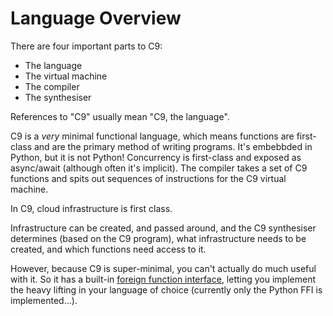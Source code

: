# Language Overview

There are four important parts to C9:
- The language
- The virtual machine
- The compiler
- The synthesiser

References to "C9" usually mean "C9, the language".

C9 is a *very* minimal functional language, which means functions are
first-class and are the primary method of writing programs. It's embebbded in
Python, but it is not Python! Concurrency is first-class and exposed as
async/await (although often it's implicit). The compiler takes a set of C9
functions and spits out sequences of instructions for the C9 virtual machine.

In C9, cloud infrastructure is first class.

Infrastructure can be created, and passed around, and the C9 synthesiser
determines (based on the C9 program), what infrastructure needs to be created,
and which functions need access to it.

However, because C9 is super-minimal, you can't actually do much useful with it.
So it has a built-in [foreign function
interface](https://en.wikipedia.org/wiki/Foreign_function_interface), letting
you implement the heavy lifting in your language of choice (currently only the
Python FFI is implemented...).
